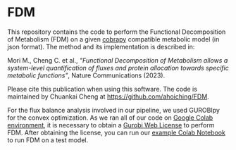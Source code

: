 # FDM
This repository contains the code to perform the Functional Decomposition of Metabolism (FDM) on a given [cobrapy](https://opencobra.github.io/cobrapy/) compatible metabolic model (in json format). The method and its implementation is described in: 

Mori M., Cheng C. et al., _"Functional Decomposition of Metabolism allows a system-level quantification of fluxes and protein allocation towards specific metabolic functions"_, Nature Communications (2023).

Please cite this publication when using this software. The code is maintained by Chuankai Cheng at https://github.com/ahoiching/FDM.

For the flux balance analysis involved in our pipeline, we used GUROBIpy for the convex optimization. As we ran all of our code on [Google Colab environment](https://colab.research.google.com/), it is necessary to obtain a [Gurobi Web License](https://www.gurobi.com/features/web-license-service/) to perform FDM. After obtaining the license, you can run our [example Colab Notebook](https://github.com/ahoiching/FAM/blob/main/FDM_example.ipynb) to run FDM on a test model.
